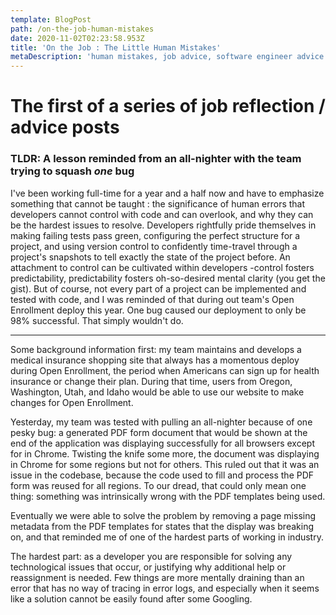 ```yaml
---
template: BlogPost
path: /on-the-job-human-mistakes
date: 2020-11-02T02:23:58.953Z
title: 'On the Job : The Little Human Mistakes'
metaDescription: 'human mistakes, job advice, software engineer advice'
---
```

# The first of a series of job reflection / advice posts

### TLDR: A lesson reminded from an all-nighter with the team trying to squash *one* bug

I've been working full-time for a year and a half now and have to emphasize something that cannot be taught : the significance of human errors that developers cannot control with code and can overlook, and why they can be the hardest issues to resolve. Developers rightfully pride themselves in making failing tests pass green, configuring the perfect structure for a project, and using version control to confidently time-travel through a project's snapshots to tell exactly the state of the project before. An attachment to control can be cultivated within developers -control fosters predictability, predictability fosters oh-so-desired mental clarity (you get the gist). But of course, not every part of a project can be implemented and tested with code, and I was reminded of that during out team's Open Enrollment deploy this year. One bug caused our deployment to only be 98% successful. That simply wouldn't do.

----

Some background information first: my team maintains and develops a medical insurance shopping site that always has a momentous deploy during Open Enrollment, the period when Americans can sign up for health insurance or change their plan. During that time, users from Oregon, Washington, Utah, and Idaho would be able to use our website to make changes for Open Enrollment.

Yesterday, my team was tested with pulling an all-nighter because of one pesky bug: a generated PDF form document that would be shown at the end of the application was displaying successfully for all browsers except for in Chrome. Twisting the knife some more, the document was displaying in Chrome for some regions but not for others. This ruled out that it was an issue in the codebase, because the code used to fill and process the PDF form was reused for all regions. To our dread, that could only mean one thing: something was intrinsically wrong with the PDF templates being used.

Eventually we were able to solve the problem by removing a page missing metadata from the PDF templates for states that the display was breaking on, and that reminded me of one of the hardest parts of working in industry.

The hardest part: as a developer you are responsible for solving any technological issues that occur, or justifying why additional help or reassignment is needed. Few things are more mentally draining than an error that has no way of tracing in error logs, and especially when it seems like a solution cannot be easily found after some Googling.
